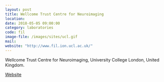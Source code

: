 ```yaml
---
layout: post
title: Wellcome Trust Centre for Neuroimaging
location:
date: 2018-05-05 09:00:00
category: laboratories
code: fil
image-file: /images/sites/ucl.gif
mail:
website: "http://www.fil.ion.ucl.ac.uk/"
---
```

Wellcome Trust Centre for Neuroimaging, University College London, United Kingdom.

[Website](http://www.fil.ion.ucl.ac.uk/)
